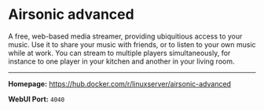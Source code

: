 # Airsonic advanced

A free, web-based media streamer, providing ubiquitious access to your music. Use it to share your music with friends, or to listen to your own music while at work. You can stream to multiple players simultaneously, for instance to one player in your kitchen and another in your living room.

---

**Homepage:** https://hub.docker.com/r/linuxserver/airsonic-advanced

**WebUI Port:** `4040`